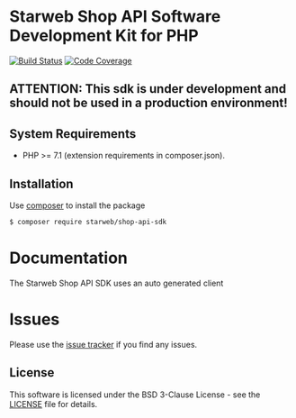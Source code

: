 # Starweb Shop API Software Development Kit for PHP

[![Build Status](https://travis-ci.org/starweb/shop-api-sdk-php.svg?branch=master)](https://travis-ci.org/starweb/shop-api-sdk-php)
[![Code Coverage](https://scrutinizer-ci.com/g/starweb/shop-api-sdk-php/badges/coverage.png?b=master)](https://scrutinizer-ci.com/g/starweb/shop-api-sdk-php/?branch=master)

## ATTENTION: This sdk is under development and should not be used in a production environment!

## System Requirements
- PHP >= 7.1  (extension requirements in composer.json).

## Installation
Use [composer](https://getcomposer.org/?target=_blank) to install the package
```bash
$ composer require starweb/shop-api-sdk
```

# Documentation
The Starweb Shop API SDK uses an auto generated client 

# Issues
Please use the [issue tracker](https://github.com/starweb/shop-api-sdk-php/issues?target=_blank) if you find any issues.

## License
This software is licensed under the BSD 3-Clause License - see the [LICENSE](LICENSE.md) file for details.



